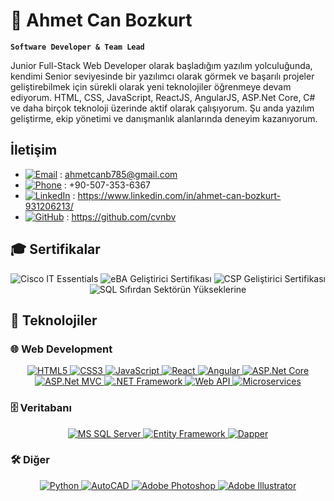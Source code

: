 # 🫡 Ahmet Can Bozkurt 
 **`Software Developer & Team Lead`**

Junior Full-Stack Web Developer olarak başladığım yazılım yolculuğunda, kendimi Senior seviyesinde bir yazılımcı olarak görmek ve başarılı projeler geliştirebilmek için sürekli olarak yeni teknolojiler öğrenmeye devam ediyorum. HTML, CSS, JavaScript, ReactJS, AngularJS, ASP.Net Core, C# ve daha birçok teknoloji üzerinde aktif olarak çalışıyorum. Şu anda yazılım geliştirme, ekip yönetimi ve danışmanlık alanlarında deneyim kazanıyorum.

## İletişim
-  [![Email](https://img.shields.io/badge/Email-%23D14836?style=flat&logo=gmail&logoColor=white)](mailto:ahmetcanb785@gmail.com) : ahmetcanb785@gmail.com
- [![Phone](https://img.shields.io/badge/Phone-%23FFB900?style=flat&logo=phone&logoColor=white)](tel:+90-507-353-6367) : +90-507-353-6367
-  [![LinkedIn](https://img.shields.io/badge/LinkedIn-%230A66C2?style=flat&logo=linkedin&logoColor=white)](https://www.linkedin.com/in/ahmet-can-bozkurt-931206213/) : https://www.linkedin.com/in/ahmet-can-bozkurt-931206213/
-  [![GitHub](https://img.shields.io/badge/GitHub-%23121011?style=flat&logo=github&logoColor=white)](https://github.com/cvnbv) : https://github.com/cvnbv


## 🎓 Sertifikalar  

<p align="center">
  <img src="https://img.shields.io/badge/Cisco%20IT%20Essentials-%2300499C?style=flat&logo=cisco&logoColor=white" alt="Cisco IT Essentials">
  <img src="https://img.shields.io/badge/eBA%20Geliştirici%20Sertifikası-%23121011?style=flat&logo=microsoft&logoColor=white" alt="eBA Geliştirici Sertifikası">
  <img src="https://img.shields.io/badge/CSP%20Geliştirici%20Sertifikası-%230A66C2?style=flat&logo=microsoft&logoColor=white" alt="CSP Geliştirici Sertifikası">
  <img src="https://img.shields.io/badge/SQL%20Sıfırdan%20Sektörün%20Yükseklerine-%23CC2927?style=flat&logo=microsoft-sql-server&logoColor=white" alt="SQL Sıfırdan Sektörün Yükseklerine">
</p>

## 🚀 Teknolojiler  

### 🌐 Web Development  
<p align="center">
  <a href="https://developer.mozilla.org/en-US/docs/Web/HTML">
    <img src="https://img.shields.io/badge/HTML5-%23E34F26?style=flat&logo=html5&logoColor=white" alt="HTML5">
  </a>
  <a href="https://developer.mozilla.org/en-US/docs/Web/CSS">
    <img src="https://img.shields.io/badge/CSS3-%231572B6?style=flat&logo=css3&logoColor=white" alt="CSS3">
  </a>
  <a href="https://developer.mozilla.org/en-US/docs/Web/JavaScript">
    <img src="https://img.shields.io/badge/JavaScript-%23F7DF1E?style=flat&logo=javascript&logoColor=black" alt="JavaScript">
  </a>
  <a href="https://react.dev/">
    <img src="https://img.shields.io/badge/React-%2361DAFB?style=flat&logo=react&logoColor=black" alt="React">
  </a>
  <a href="https://angular.io/">
    <img src="https://img.shields.io/badge/Angular-%23DD0031?style=flat&logo=angular&logoColor=white" alt="Angular">
  </a>
  <a href="https://dotnet.microsoft.com/">
    <img src="https://img.shields.io/badge/ASP.Net%20Core-%235C2D91?style=flat&logo=dotnet&logoColor=white" alt="ASP.Net Core">
  </a>
  <a href="https://dotnet.microsoft.com/">
    <img src="https://img.shields.io/badge/ASP.Net%20MVC-%235C2D91?style=flat&logo=dotnet&logoColor=white" alt="ASP.Net MVC">
  </a>
  <a href="https://dotnet.microsoft.com/">
    <img src="https://img.shields.io/badge/.NET%20Framework-%235C2D91?style=flat&logo=dotnet&logoColor=white" alt=".NET Framework">
  </a>
  <a href="https://www.postman.com/">
    <img src="https://img.shields.io/badge/Web%20API-%230A66C2?style=flat&logo=postman&logoColor=white" alt="Web API">
  </a>
  <a href="https://microservices.io/">
    <img src="https://img.shields.io/badge/Microservices-%232196F3?style=flat&logo=cloudflare&logoColor=white" alt="Microservices">
  </a>
</p>

### 🗄️ Veritabanı  
<p align="center">
  <a href="https://www.microsoft.com/en-us/sql-server">
    <img src="https://img.shields.io/badge/MS%20SQL%20Server-%23CC2927?style=flat&logo=microsoft-sql-server&logoColor=white" alt="MS SQL Server">
  </a>
  <a href="https://learn.microsoft.com/en-us/ef/">
    <img src="https://img.shields.io/badge/Entity%20Framework-%235C2D91?style=flat&logo=dotnet&logoColor=white" alt="Entity Framework">
  </a>
  <a href="https://dapper-tutorial.net/">
    <img src="https://img.shields.io/badge/Dapper-%23121011?style=flat&logo=nuget&logoColor=white" alt="Dapper">
  </a>
</p>

### 🛠️ Diğer  
<p align="center">
  <a href="https://www.python.org/">
    <img src="https://img.shields.io/badge/Python-%233776AB?style=flat&logo=python&logoColor=white" alt="Python">
  </a>
  <a href="https://www.autodesk.com/products/autocad/overview">
    <img src="https://img.shields.io/badge/AutoCAD-%23E34F26?style=flat&logo=autodesk&logoColor=white" alt="AutoCAD">
  </a>
  <a href="https://www.adobe.com/products/photoshop.html">
    <img src="https://img.shields.io/badge/Photoshop-%23007ACC?style=flat&logo=adobe-photoshop&logoColor=white" alt="Adobe Photoshop">
  </a>
  <a href="https://www.adobe.com/products/illustrator.html">
    <img src="https://img.shields.io/badge/Illustrator-%23FF9A00?style=flat&logo=adobe-illustrator&logoColor=white" alt="Adobe Illustrator">
  </a>
</p>


